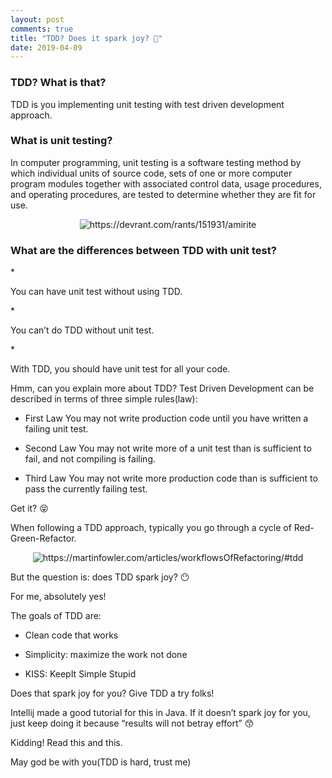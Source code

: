 ```yaml
---
layout: post
comments: true
title: "TDD? Does it spark joy? 🤔"
date: 2019-04-09
---
```

<h3>TDD? What is that?</h3>
TDD is you implementing unit testing with test driven development approach.

<h3>What is unit testing?</h3>
In computer programming, <!--break--> unit testing is a software testing  method by which individual units of source code, sets of one or more computer program modules together with associated control data, usage procedures, and operating procedures, are tested to determine whether they are fit for use. 

<p align="center">
  <img src="https://img.devrant.com/devrant/rant/r_151931_WgckU.jpg" alt="https://devrant.com/rants/151931/amirite"/>
</p>

<h3>What are the differences between TDD with unit test?</h3>
* <p>You can have unit test without using TDD.</p>
* <p>You can’t do TDD without unit test.</p>
* <p>With TDD, you should have unit test for all your code.</p>

Hmm, can you explain more about TDD?
Test Driven Development can be described in terms of three simple rules(law):

* First Law You may not write production code until you have written a failing unit test.

* Second Law You may not write more of a unit test than is sufficient to fail, and not compiling is failing.

* Third Law You may not write more production code than is sufficient to pass the currently failing test.

Get it? 😝

When following a TDD approach, typically you go through a cycle of Red-Green-Refactor.


<p align="center">
  <img src="https://cdn-images-1.medium.com/max/1600/1*w-9qdUhZ8ukH-_jxUI0MEw.png" alt="https://martinfowler.com/articles/workflowsOfRefactoring/#tdd"/>
</p>

But the question is: does TDD spark joy? 😶

For me, absolutely yes!

The goals of TDD are:
* <p>Clean code that works</p>
* <p>Simplicity: maximize the work not done</p>
* <p>KISS: KeepIt Simple Stupid</p>

Does that spark joy for you? Give TDD a try folks! 

Intellij made a good tutorial for this in Java. If it doesn’t spark joy for you, just keep doing it because “results will not betray effort” 😙

Kidding! Read this and this.

May god be with you(TDD is hard, trust me)
